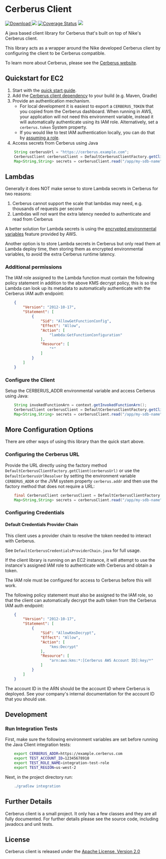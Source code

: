 # Cerberus Client

[ ![Download](https://api.bintray.com/packages/nike/maven/cerberus-client/images/download.svg) ](https://bintray.com/nike/maven/cerberus-client/_latestVersion)
[![][travis img]][travis]
[![Coverage Status](https://coveralls.io/repos/github/Nike-Inc/cerberus-java-client/badge.svg?branch=master)](https://coveralls.io/github/Nike-Inc/cerberus-java-client)
[![][license img]][license]

A java based client library for Cerberus that's built on top of Nike's Cerberus client.

This library acts as a wrapper around the Nike developed Cerberus client by configuring the client to be Cerberus compatible.

To learn more about Cerberus, please see the [Cerberus website](http://engineering.nike.com/cerberus/).

## Quickstart for EC2

1. Start with the [quick start guide](http://engineering.nike.com/cerberus/docs/user-guide/quick-start).
2. Add the [Cerberus client dependency](https://bintray.com/nike/maven/cerberus-client) to your build (e.g. Maven, Gradle)
3. Provide an authentication mechanism.
   - For local development it is easiest to export a `CERBERUS_TOKEN` that you copied from the Cerberus dashboard.
     When running in AWS, your application will not need this environment variable, instead it will automatically 
     authenticate using its IAM role. Alternatively, set a `cerberus.token` System property.
   - If you would like to test IAM authentication locally, you can do that by [assuming a role](http://docs.aws.amazon.com/cli/latest/userguide/cli-roles.html).
4. Access secrets from Cerberus using Java
``` java
    String cerberusUrl = "https://cerberus.example.com";
    CerberusClient cerberusClient = DefaultCerberusClientFactory.getClient(cerberusUrl);
    Map<String,String> secrets = cerberusClient.read("/app/my-sdb-name").getData();
```

## Lambdas

Generally it does NOT make sense to store Lambda secrets in Cerberus for two reasons:

1. Cerberus cannot support the scale that lambdas may need, e.g. thousands of requests per second
1. Lambdas will not want the extra latency needed to authenticate and read from Cerberus

A better solution for Lambda secrets is using the [encrypted environmental variables](http://docs.aws.amazon.com/lambda/latest/dg/env_variables.html)
feature provided by AWS.

Another option is to store Lambda secrets in Cerberus but only read them at Lambda deploy time, then storing them as encrypted
environmental variables, to avoid the extra Cerberus runtime latency.

### Additional permissions

The IAM role assigned to the Lambda function must contain the following policy statement in addition to the above KMS decrypt policy, this is so the Lambda can look up its metadata to automatically authenticate with the Cerberus IAM auth endpoint:

``` json
    {
        "Version": "2012-10-17",
        "Statement": [
            {
                "Sid": "AllowGetFunctionConfig",
                "Effect": "Allow",
                "Action": [
                    "lambda:GetFunctionConfiguration"
                ],
                "Resource": [
                    "*"
                ]
            }
        ]
    }
```

### Configure the Client

Setup the CERBERUS_ADDR environmental variable and access Cerberus using Java:

``` java
    String invokedFunctionArn = context.getInvokedFunctionArn();
    CerberusClient cerberusClient = DefaultCerberusClientFactory.getClientForLambda(invokedFunctionArn);
    Map<String,String> secrets = cerberusClient.read("/app/my-sdb-name").getData();
```

## More Configuration Options

There are other ways of using this library than the quick start above.

### Configuring the Cerberus URL

Provide the URL directly using the factory method `DefaultCerberusClientFactory.getClient(cerberusUrl)` or use the
`DefaultCerberusUrlResolver` by setting the environment variable `CERBERUS_ADDR` or the JVM system property `cerberus.addr`
and then use the factory method that does not require a URL:

``` java
    final CerberusClient cerberusClient = DefaultCerberusClientFactory.getClient();
    Map<String,String> secrets = cerberusClient.read("/app/my-sdb-name").getData();
```

### Configuring Credentials

#### Default Credentials Provider Chain

This client uses a provider chain to resolve the token needed to interact with Cerberus.

See `DefaultCerberusCredentialsProviderChain.java` for full usage.

If the client library is running on an EC2 instance, it will attempt to use the instance's assigned IAM role to authenticate 
with Cerberus and obtain a token.

The IAM role must be configured for access to Cerberus before this will work.

The following policy statement must also be assigned to the IAM role, so that the client can automatically decrypt the auth token from the Cerberus IAM auth endpoint:

``` json
    {
        "Version": "2012-10-17",
        "Statement": [
            {
                "Sid": "AllowKmsDecrypt",
                "Effect": "Allow",
                "Action": [
                    "kms:Decrypt"
                ],
                "Resource": [
                    "arn:aws:kms:*:[Cerberus AWS Account ID]:key/*"
                ]
            }
        ]
    }
```

The account ID in the ARN should be the account ID where Cerberus is deployed.  See your company's internal
documentation for the account ID that you should use.

## Development

### Run Integration Tests

First, make sure the following environment variables are set before running the Java Client integration tests:

``` bash
    export CERBERUS_ADDR=https://example.cerberus.com
    export TEST_ACCOUNT_ID=12345678910
    export TEST_ROLE_NAME=integration-test-role
    export TEST_REGION=us-west-2
```

Next, in the project directory run:
```gradle
    ./gradlew integration
```

## Further Details

Cerberus client is a small project. It only has a few classes and they are all fully documented. For further details please see the source code, including javadocs and unit tests.

<a name="license"></a>
## License

Cerberus client is released under the [Apache License, Version 2.0](http://www.apache.org/licenses/LICENSE-2.0)

[travis]:https://travis-ci.org/Nike-Inc/cerberus-java-client
[travis img]:https://api.travis-ci.org/Nike-Inc/cerberus-java-client.svg?branch=master

[license]:LICENSE.txt
[license img]:https://img.shields.io/badge/License-Apache%202-blue.svg

[toc]:#table_of_contents
